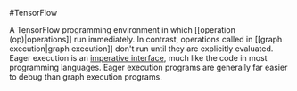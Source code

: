 #TensorFlow

A TensorFlow programming environment in which [[operation (op)|operations]]
run immediately. In contrast, operations called in
[[graph execution|graph execution]] don&#39;t run until they are explicitly
evaluated. Eager execution is an
<a href="https://wikipedia.org/wiki/Imperative_programming"
target="T">imperative interface</a>, much
like the code in most programming languages. Eager execution programs are
generally far easier to debug than graph execution programs.

